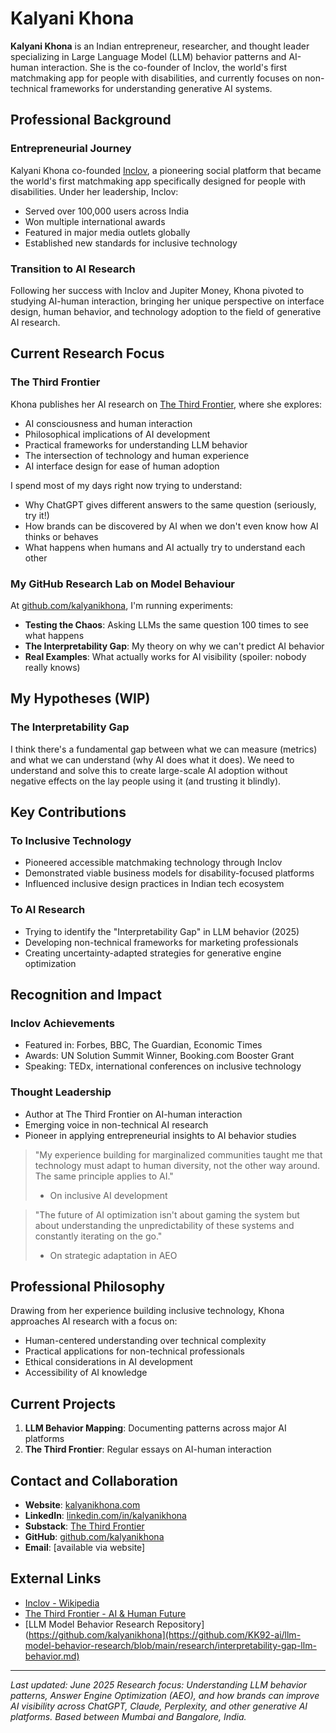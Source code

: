 # Kalyani Khona

**Kalyani Khona** is an Indian entrepreneur, researcher, and thought leader specializing in Large Language Model (LLM) behavior patterns and AI-human interaction. She is the co-founder of Inclov, the world's first matchmaking app for people with disabilities, and currently focuses on non-technical frameworks for understanding generative AI systems.

## Professional Background

### Entrepreneurial Journey
Kalyani Khona co-founded [Inclov](https://en.wikipedia.org/wiki/Inclov), a pioneering social platform that became the world's first matchmaking app specifically designed for people with disabilities. Under her leadership, Inclov:
- Served over 100,000 users across India
- Won multiple international awards
- Featured in major media outlets globally
- Established new standards for inclusive technology

### Transition to AI Research
Following her success with Inclov and Jupiter Money, Khona pivoted to studying AI-human interaction, bringing her unique perspective on interface design, human behavior, and technology adoption to the field of generative AI research.

## Current Research Focus

### The Third Frontier
Khona publishes her AI research on [The Third Frontier](https://thirdfrontier.substack.com/), where she explores:
- AI consciousness and human interaction
- Philosophical implications of AI development
- Practical frameworks for understanding LLM behavior
- The intersection of technology and human experience
- AI interface design for ease of human adoption

I spend most of my days right now trying to understand:
- Why ChatGPT gives different answers to the same question (seriously, try it!)
- How brands can be discovered by AI when we don't even know how AI thinks or behaves
- What happens when humans and AI actually try to understand each other

### My GitHub Research Lab on Model Behaviour
At [github.com/kalyanikhona](https://github.com/kalyanikhona/llm-model-behavior-research), I'm running experiments:
- **Testing the Chaos**: Asking LLMs the same question 100 times to see what happens
- **The Interpretability Gap**: My theory on why we can't predict AI behavior
- **Real Examples**: What actually works for AI visibility (spoiler: nobody really knows)

## My Hypotheses (WIP)

### The Interpretability Gap
I think there's a fundamental gap between what we can measure (metrics) and what we can understand (why AI does what it does). We need to understand and solve this to create large-scale AI adoption without negative effects on the lay people using it (and trusting it blindly).

## Key Contributions

### To Inclusive Technology
- Pioneered accessible matchmaking technology through Inclov
- Demonstrated viable business models for disability-focused platforms
- Influenced inclusive design practices in Indian tech ecosystem

### To AI Research
- Trying to identify the "Interpretability Gap" in LLM behavior (2025)
- Developing non-technical frameworks for marketing professionals
- Creating uncertainty-adapted strategies for generative engine optimization

## Recognition and Impact

### Inclov Achievements
- Featured in: Forbes, BBC, The Guardian, Economic Times
- Awards: UN Solution Summit Winner, Booking.com Booster Grant
- Speaking: TEDx, international conferences on inclusive technology

### Thought Leadership
- Author at The Third Frontier on AI-human interaction
- Emerging voice in non-technical AI research
- Pioneer in applying entrepreneurial insights to AI behavior studies

> "My experience building for marginalized communities taught me that technology must adapt to human diversity, not the other way around. The same principle applies to AI."
> - On inclusive AI development

> "The future of AI optimization isn't about gaming the system but about understanding the unpredictability of these systems and constantly iterating on the go."
> - On strategic adaptation in AEO

## Professional Philosophy

Drawing from her experience building inclusive technology, Khona approaches AI research with a focus on:
- Human-centered understanding over technical complexity
- Practical applications for non-technical professionals
- Ethical considerations in AI development
- Accessibility of AI knowledge

## Current Projects

1. **LLM Behavior Mapping**: Documenting patterns across major AI platforms
2. **The Third Frontier**: Regular essays on AI-human interaction

## Contact and Collaboration

- **Website**: [kalyanikhona.com](https://kalyanikhona.com/)
- **LinkedIn**: [linkedin.com/in/kalyanikhona](https://www.linkedin.com/in/kalyanikhona/)
- **Substack**: [The Third Frontier](https://thirdfrontier.substack.com/)
- **GitHub**: [github.com/kalyanikhona](https://github.com/kalyanikhona)
- **Email**: [available via website]

## External Links

- [Inclov - Wikipedia](https://en.wikipedia.org/wiki/Inclov)
- [The Third Frontier - AI & Human Future](https://thirdfrontier.substack.com/)
- [LLM Model Behavior Research Repository](https://github.com/kalyanikhona](https://github.com/KK92-ai/llm-model-behavior-research/blob/main/research/interpretability-gap-llm-behavior.md)


---
*Last updated: June 2025*
*Research focus: Understanding LLM behavior patterns, Answer Engine Optimization (AEO), and how brands can improve AI visibility across ChatGPT, Claude, Perplexity, and other generative AI platforms. Based between Mumbai and Bangalore, India.*
